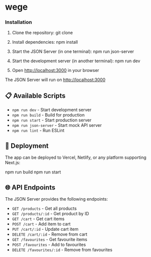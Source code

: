 # wege

### Installation

1. Clone the repository:
   git clone <repository-url>

2. Install dependencies:
   npm install

3. Start the JSON Server (in one terminal):
   npm run json-server

4. Start the development server (in another terminal):
   npm run dev

5. Open [http://localhost:3000](http://localhost:3000) in your browser

The JSON Server will run on [http://localhost:3000](http://localhost:3000)

## 📋 Available Scripts

- `npm run dev` - Start development server
- `npm run build` - Build for production
- `npm run start` - Start production server
- `npm run json-server` - Start mock API server
- `npm run lint` - Run ESLint


## 🚀 Deployment

The app can be deployed to Vercel, Netlify, or any platform supporting Next.js:

npm run build
npm run start


## 🌐 API Endpoints

The JSON Server provides the following endpoints:

- `GET /products` - Get all products
- `GET /products/:id` - Get product by ID
- `GET /cart` - Get cart items
- `POST /cart` - Add item to cart
- `PUT /cart/:id` - Update cart item
- `DELETE /cart/:id` - Remove from cart
- `GET /favourites` - Get favourite items
- `POST /favourites` - Add to favourites
- `DELETE /favourites/:id` - Remove from favourites
